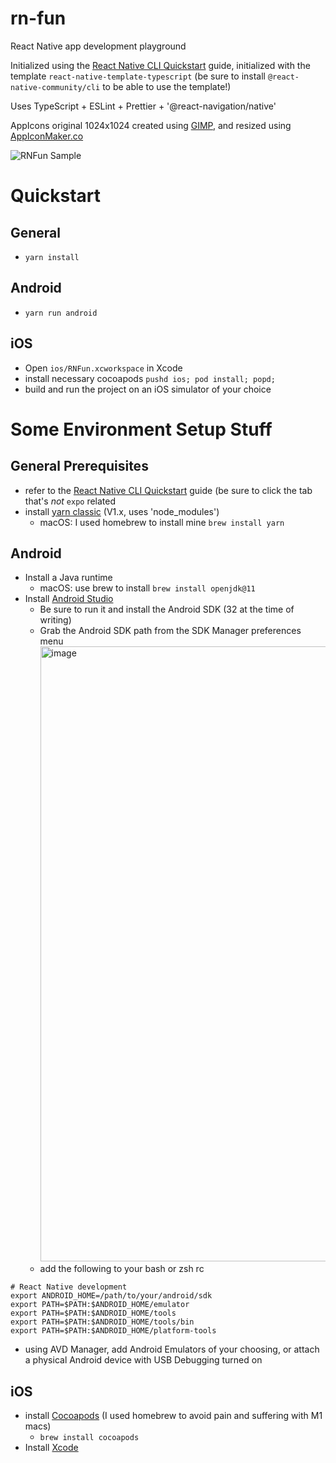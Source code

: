 # rn-fun
React Native app development playground

Initialized using the [React Native CLI Quickstart](https://reactnative.dev/docs/environment-setup) guide, initialized with the template `react-native-template-typescript` (be sure to install `@react-native-community/cli` to be able to use the template!)

Uses TypeScript + ESLint + Prettier + '@react-navigation/native'

AppIcons original 1024x1024 created using [GIMP](https://www.gimp.org/), and resized using [AppIconMaker.co](https://appiconmaker.co/)

![RNFun Sample](https://user-images.githubusercontent.com/5974771/162132600-de1add9b-6464-47bb-9a4b-786fbf6e312b.png)


# Quickstart

## General
- `yarn install`

## Android
- `yarn run android`

## iOS
- Open `ios/RNFun.xcworkspace` in Xcode
- install necessary cocoapods `pushd ios; pod install; popd;`
- build and run the project on an iOS simulator of your choice


# Some Environment Setup Stuff

## General Prerequisites
- refer to the [React Native CLI Quickstart](https://reactnative.dev/docs/environment-setup) guide (be sure to click the tab that's _not_ `expo` related
- install [yarn classic](https://classic.yarnpkg.com/lang/en/docs/install/) (V1.x, uses 'node_modules')
  - macOS: I used homebrew to install mine `brew install yarn`

## Android
- Install a Java runtime
  - macOS: use brew to install `brew install openjdk@11`
- Install [Android Studio](https://developer.android.com/studio)
  - Be sure to run it and install the Android SDK (32 at the time of writing)
  - Grab the Android SDK path from the SDK Manager preferences menu <img width="984" alt="image" src="https://user-images.githubusercontent.com/5974771/162283452-901b881e-00f4-46d8-96af-e282736cef15.png">
  - add the following to your bash or zsh rc
```
# React Native development
export ANDROID_HOME=/path/to/your/android/sdk
export PATH=$PATH:$ANDROID_HOME/emulator
export PATH=$PATH:$ANDROID_HOME/tools
export PATH=$PATH:$ANDROID_HOME/tools/bin
export PATH=$PATH:$ANDROID_HOME/platform-tools
```
  - using AVD Manager, add Android Emulators of your choosing, or attach a physical Android device with USB Debugging turned on

## iOS
- install [Cocoapods](https://cocoapods.org/) (I used homebrew to avoid pain and suffering with M1 macs)
  - `brew install cocoapods`
- Install [Xcode](https://apps.apple.com/us/app/xcode/id497799835)
